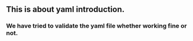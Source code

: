 ## This is about yaml introduction.
### We have tried to validate the yaml file whether working fine or not.
